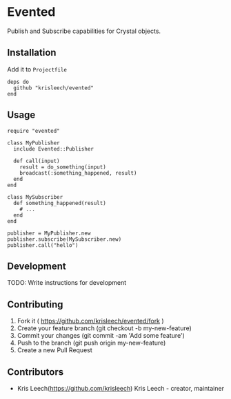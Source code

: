 # Evented

Publish and Subscribe capabilities for Crystal objects.

## Installation

Add it to `Projectfile`

```crystal
deps do
  github "krisleech/evented"
end
```

## Usage

```crystal
require "evented"

class MyPublisher
  include Evented::Publisher

  def call(input)
    result = do_something(input)
    broadcast(:something_happened, result)
  end
end

class MySubscriber
  def something_happened(result)
    # ...
  end
end

publisher = MyPublisher.new
publisher.subscribe(MySubscriber.new)
publisher.call("hello")
```

## Development

TODO: Write instructions for development

## Contributing

1. Fork it ( https://github.com/krisleech/evented/fork )
2. Create your feature branch (git checkout -b my-new-feature)
3. Commit your changes (git commit -am 'Add some feature')
4. Push to the branch (git push origin my-new-feature)
5. Create a new Pull Request

## Contributors

- Kris Leech(https://github.com/krisleech) Kris Leech - creator, maintainer
